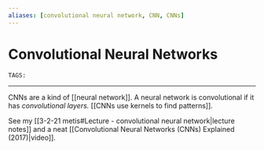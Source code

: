 ```yaml
---
aliases: [convolutional neural network, CNN, CNNs]
---
```

# Convolutional Neural Networks
`TAGS:`

---
CNNs are a kind of [[neural network]]. A neural network is convolutional if it has *convolutional layers.* [[CNNs use kernels to find patterns]]. 

See my [[3-2-21 metis#Lecture - convolutional neural network|lecture notes]] and a neat [[Convolutional Neural Networks (CNNs) Explained (2017)|video]].